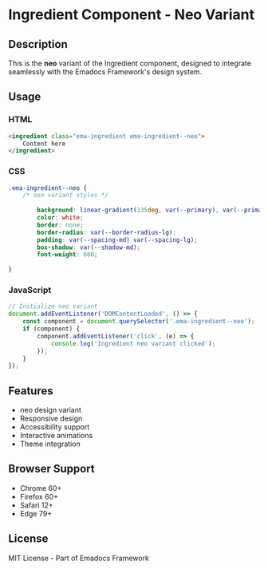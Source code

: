# Ingredient Component - Neo Variant

## Description
This is the **neo** variant of the Ingredient component, designed to integrate seamlessly with the Emadocs Framework's design system.

## Usage

### HTML
```html
<ingredient class="ema-ingredient ema-ingredient--neo">
    Content here
</ingredient>
```

### CSS
```css
.ema-ingredient--neo {
    /* neo variant styles */
    
        background: linear-gradient(135deg, var(--primary), var(--primary-dark));
        color: white;
        border: none;
        border-radius: var(--border-radius-lg);
        padding: var(--spacing-md) var(--spacing-lg);
        box-shadow: var(--shadow-md);
        font-weight: 600;
    
}
```

### JavaScript
```javascript
// Initialize neo variant
document.addEventListener('DOMContentLoaded', () => {
    const component = document.querySelector('.ema-ingredient--neo');
    if (component) {
        component.addEventListener('click', (e) => {
            console.log('Ingredient neo variant clicked');
        });
    }
});
```

## Features
- neo design variant
- Responsive design
- Accessibility support
- Interactive animations
- Theme integration

## Browser Support
- Chrome 60+
- Firefox 60+
- Safari 12+
- Edge 79+

## License
MIT License - Part of Emadocs Framework
